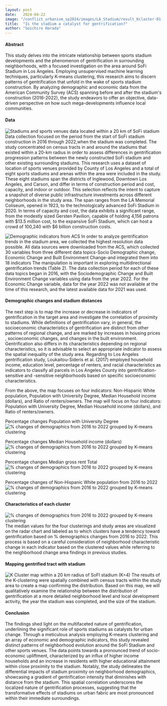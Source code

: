 ```yaml
---
layout: post
date:   2024-04-22
image: "/conflict_urbanism_sp2024/images/LA_Stadium/result_Kclaster-01-01_black.jpg"
title:  "Is the stadium a catalyst for gentrification?"
author: "Soichiro Harada"
---
```


#### Abstract 
This study delves into the intricate relationship between sports stadium developments and the phenomenon of gentrification in surrounding neighborhoods, with a focused investigation on the area around SoFi Stadium in Los Angeles. Employing unsupervised machine learning techniques, particularly K-means clustering, this research aims to discern patterns of gentrification that unfold in the wake of sports stadium construction. By analyzing demographic and economic data from the American Community Survey (ACS) spanning before and after the stadium's construction (2016-2022), the study endeavors to offer an objective, data-driven perspective on how such mega-developments influence local communities.

#### Data
![Stadiums and sports venues data located within a 20 km of SoFi stadium](/conflict_urbanism_sp2024/images/LA_Stadium/research_map.jpg)
Data collection focused on the period from the start of SoFi stadium construction in 2016 through 2022,when the stadium was completed. The study concentrated on census tracts in and around the stadiums that existed within a 20-km radius in order to assess differences in gentrification progression patterns between the newly constructed SoFi stadium and other existing surrounding stadiums. This research uses a dataset of location of sports venues provided by County of Los Angeles and a total of eight sports stadiums and arenas within the area were included in the study. These eight stadiums span the districts of Inglewood, Downtown Los Angeles, and Carson, and differ in terms of construction period and cost, capacity, and indoor or outdoor. This selection reflects the intent to capture a snapshot of diverse public infrastructure investments across different neighborhoods in the study area. The span
ranges from the LA Memorial Coliseum, opened in 1923, to the technologically advanced SoFi Stadium in 2020. In terms of capacity and cost, the data exhibits a significant range, from the modestly sized Gersten Pavilion, capable of holding 4,156 patrons with $13.5 million cost, to the expansive SoFi Stadium, which can host a crowd of 100,240 with $6 billion construction costs.

![Demographic indicators from ACS ](/conflict_urbanism_sp2024/images/LA_Stadium/indicator.jpg)
In order to analyze gentrification trends in the stadium area, we collected the highest resolution data possible. All data sources were downloaded from the ACS, which collected 30 variables from three different data topics-Socio Demographic change, Economic Change and Built Environment Change-and integrated them into 18 indicators The manipulation is important in exploring multidirectional gentrification trends (Table 2). The data collection period for each of these data topics began in 2016, with the Sociodemographic Change and Built Environment Change variables using data from the year 2022. For the Economic Change variable, data for the year 2022 was not available at the time of this research, and the latest available data for 2021 was used.

#### Demographic changes and stadium distances
The next step is to map the increase or decrease in indicators of gentrification in the target area and investigate the correlation of proximity to stadiums. While definitions of gentrification vary, in general, the socioeconomic characteristics of gentrification are distinct from other patterns of regional change, and are marked by increases in housing prices , socioeconomic changes, and changes in the built environment.  Gentrification also differs in its characteristics depending on regional characteristics, so it is advisable to select an appropriate indicator to assess the spatial inequality of the study area. Regarding to Los Angeles gentrification study, Loukaitou-Sideris et al. (2017) employed household income, education level, percentage of renters, and racial characteristics as indicators to classify all parcels in Los Angeles County into gentrification-sensitive and -sensitive neighborhoods based on specific socioeconomic characteristics.

From the above, the map focuses on four indicators: Non-Hispanic White population, Population with University Degree, Median Household income (dollars), and Ratio of renters/owners. The map will focus on four indicators: Population with University Degree, Median Household income (dollars), and Ratio of renters/owners. 


Percentage changes Population with University Degree
![% changes of demographics from 2016 to 2022 grouped by K-means clustering ](/conflict_urbanism_sp2024/images/LA_Stadium/Education.jpg)

Percentage changes Median Household income (dollars)
![% changes of demographics from 2016 to 2022 grouped by K-means clustering ](/conflict_urbanism_sp2024/images/LA_Stadium/Income.jpg)

Percentage changes Median gross rent Total
![% changes of demographics from 2016 to 2022 grouped by K-means clustering ](/conflict_urbanism_sp2024/images/LA_Stadium/rent.jpg)

Percentage changes of Non-Hispanic White population from 2016 to 2022
![% changes of demographics from 2016 to 2022 grouped by K-means clustering ](/conflict_urbanism_sp2024/images/LA_Stadium/White_population.jpg)

#### Characteristics of each cluster
![% changes of demographics from 2016 to 2022 grouped by K-means clustering ](/conflict_urbanism_sp2024/images/LA_Stadium/K-rader_chart.jpg)
The median values for the four clusterings and study areas are visualized on the radar chart and labeled as to which clusters have a tendency toward gentrification based on % demographics changes from 2016 to 2022. This process is based on a careful consideration of neighborhood characteristic change in each indicator based on the clustered values while referring to the neighborhood change area findings in previous studies.

#### Mapping gentrified tract with stadium
![K Cluster map within a 20 km radius of SoFI stadium (K=4)](/conflict_urbanism_sp2024/images/LA_Stadium/result_Kclaster-01-01_black.jpg)
The results of the K-clustering were spatially combined with census tracts within the study area to create a map confirming the distribution. Based on this map, we will qualitatively examine the relationship between the distribution of gentrification at a more detailed neighborhood level and local development activity, the year the stadium was completed, and the size of the stadium.

#### Conclusion
The findings shed light on the multifaceted nature of gentrification, underlining the significant role of sports stadiums as catalysts for urban change. Through a meticulous analysis employing K-means clustering and an array of economic and demographic indicators, this study revealed distinct patterns of neighborhood evolution around the SoFi Stadium and other sports venues. The data points towards a pronounced trend of socio-economic upliftment, characterized by an influx of higher income households and an increase in residents with higher educational attainment within close proximity to the stadium. 
Notably, the study delineates the differential impacts of stadium proximity on neighborhood demographics, showcasing a gradient of gentrification intensity that diminishes with distance from the stadium. This spatial correlation underscores the localized nature of gentrification processes, suggesting that the transformative effects of stadiums on urban fabric are most pronounced within their immediate surroundings.
